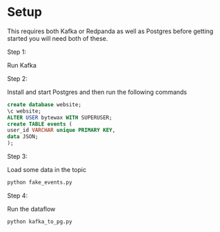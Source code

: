 # Setup

This requires both Kafka or Redpanda as well as Postgres before getting started you will need both of these.

Step 1:

Run Kafka

Step 2: 

Install and start Postgres and then run the following commands

```SQL
create database website;
\c website;
ALTER USER bytewax WITH SUPERUSER;
create TABLE events (
user_id VARCHAR unique PRIMARY KEY,
data JSON;
);
```

Step 3:

Load some data in the topic

```sh
python fake_events.py
```

Step 4:

Run the dataflow

```sh
python kafka_to_pg.py
```
